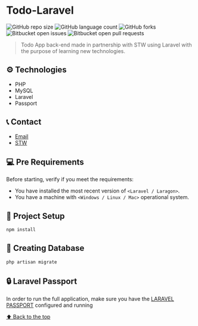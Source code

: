 # Todo-Laravel


![GitHub repo size](https://img.shields.io/github/repo-size/julioschmidt/todo-laravel?style=for-the-badge)
![GitHub language count](https://img.shields.io/github/languages/count/julioschmidt/todo-laravel?style=for-the-badge)
![GitHub forks](https://img.shields.io/github/forks/julioschmidt/todo-laravel?style=for-the-badge)
![Bitbucket open issues](https://img.shields.io/bitbucket/issues/julioschmidt/todo-laravel?style=for-the-badge)
![Bitbucket open pull requests](https://img.shields.io/bitbucket/pr-raw/julioschmidt/todo-laravel?style=for-the-badge)

> Todo App back-end made in partnership with STW using Laravel with the purpose of learning new technologies.

## ⚙️ Technologies

- PHP
- MySQL
- Laravel
- Passport

## 📞 Contact

* [Email](julio.schmidt@universo.univates.br)
* [STW](https://www.stwautomacao.com.br/)


## 💻 Pre Requirements

Before starting, verify if you meet the requirements:
* You have installed the most recent version of `<Laravel / Laragon>`.
* You have a machine with `<Windows / Linux / Mac>` operational system.


## 🚀 Project Setup

```sh
npm install
```

## 📁 Creating Database

```sh
php artisan migrate
```


## 🔒 Laravel Passport
In order to run the full application, make sure you have the [LARAVEL PASSPORT](https://laravel.com/docs/9.x/passport) configured and running

[⬆ Back to the top](#todo-laravel)<br>
